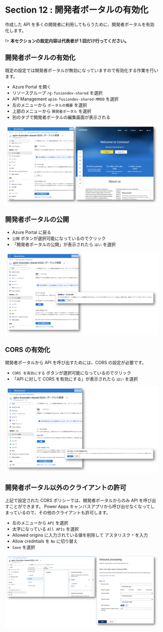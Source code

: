 # Section 12 : 開発者ポータルの有効化

作成した API を多くの開発者に利用してもらうために、開発者ポータルを有効化します。

!> **本セクションの設定内容は代表者が 1 回だけ行ってください。**

## 開発者ポータルの有効化

既定の設定では開発者ポータルが無効になっていますので有効化する作業を行います。

- Azure Portal を開く
- リソースグループ `rg-fusiondev-shared` を選択
- API Management `apim-fusiondev-shared-MMDD` を選択
- 左のメニューから `ポータルの概要` を選択
- 上部のメニューから `開発者ポータル` を選択
- 別のタブで開発者ポータルの編集画面が表示される

![](./images/section12-init-devportal.png)

## 開発者ポータルの公開

- Azure Portal に戻る
- `公開` ボタンが選択可能になっているのでクリック
- 「開発者ポータルの公開」が表示されたら `はい` を選択

![](./images/section12-publish-portal.png)

## CORS の有効化

開発者ポータルから API を呼び出すためには、CORS の設定が必要です。

- `CORS を有効にする` ボタンが選択可能になっているのでクリック
- 「API に対して CORS を有効にする」が表示されたら `はい` を選択

![](./images/section12-enable-cors.png)

## 開発者ポータル以外のクライアントの許可

上記で設定された CORS ポリシーでは、開発者ポータルからのみ API を呼び出すことができます。
Power Apps キャンバスアプリから呼び出せなくなってしまっているので、その他のクライアントも許可します。

- 左のメニューから `API` を選択
- 太字になっている `All APIs` を選択
- Allowed origins に入力されている値を削除して アスタリスク `*` を入力
- Allow credntials を `No` に切り替え
- `Save` を選択

![](./images/section12-edit-cors-policy.png)

